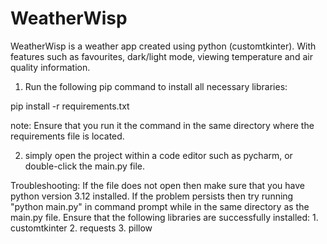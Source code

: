 # WeatherWisp
WeatherWisp is a weather app created using python (customtkinter).
With features such as favourites, dark/light mode, viewing temperature and air quality information.


1) Run the following pip command to install all necessary libraries:

pip install -r requirements.txt

note: Ensure that you run it the command in the same directory where the requirements file is located.

2) simply open the project within a code editor such as pycharm, or double-click the main.py file.

Troubleshooting:
If the file does not open then make sure that you have python version 3.12 installed.
If the problem persists then try running "python main.py" in command prompt while in the same directory as the main.py file.
Ensure that the following libraries are successfully installed:
	1. customtkinter
	2. requests
	3. pillow

